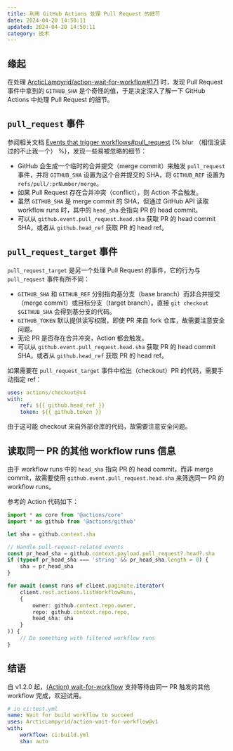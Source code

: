 ```yaml
---
title: 利用 GitHub Actions 处理 Pull Request 的细节
date: 2024-04-20 14:50:11
updated: 2024-04-20 14:50:11
category: 技术
---
```

## 缘起
在处理 [ArcticLampyrid/action-wait-for-workflow#171](https://github.com/ArcticLampyrid/action-wait-for-workflow/issues/171) 时，发现 Pull Request 事件中拿到的 `GITHUB_SHA` 是个奇怪的值，于是决定深入了解一下 GitHub Actions 中处理 Pull Request 的细节。

## `pull_request` 事件
参阅相关文档 [Events that trigger workflows#pull_request](https://docs.github.com/en/actions/using-workflows/events-that-trigger-workflows#pull_request) {% blur （相信没读过的不止我一个） %}，发现一些易被忽略的细节：

- GitHub 会生成一个临时的合并提交（merge commit）来触发 `pull_request` 事件，并将 `GITHUB_SHA` 设置为这个合并提交的 SHA，将 `GITHUB_REF` 设置为 `refs/pull/:prNumber/merge`。
- 如果 Pull Request 存在合并冲突（conflict），则 Action 不会触发。
- 虽然 `GITHUB_SHA` 是 merge commit 的 SHA，但通过 GitHub API 读取 workflow runs 时，其中的 `head_sha` 会指向 PR 的 head commit。
- 可以从 `github.event.pull_request.head.sha` 获取 PR 的 head commit SHA，或者从 `github.head_ref` 获取 PR 的 head ref。

## `pull_request_target` 事件
`pull_request_target` 是另一个处理 Pull Request 的事件，它的行为与 `pull_request` 事件有所不同：

- `GITHUB_SHA` 和 `GITHUB_REF` 分别指向基分支（base branch）而非合并提交（merge commit）或目标分支（target branch）。直接 `git checkout $GITHUB_SHA` 会得到基分支的代码。
- `GITHUB_TOKEN` 默认提供读写权限，即使 PR 来自 fork 仓库，故需要注意安全问题。
- 无论 PR 是否存在合并冲突，Action 都会触发。
- 可以从 `github.event.pull_request.head.sha` 获取 PR 的 head commit SHA，或者从 `github.head_ref` 获取 PR 的 head ref。

如果需要在 `pull_request_target` 事件中检出（checkout）PR 的代码，需要手动指定 ref：

```yaml
uses: actions/checkout@v4
with:
    ref: ${{ github.head_ref }}
    token: ${{ github.token }}
```

由于这可能 checkout 来自外部仓库的代码，故需要注意安全问题。

## 读取同一 PR 的其他 workflow runs 信息
由于 workflow runs 中的 `head_sha` 指向 PR 的 head commit，而非 merge commit，故需要使用 `github.event.pull_request.head.sha` 来筛选同一 PR 的 workflow runs。

参考的 Action 代码如下：
```typescript
import * as core from '@actions/core'
import * as github from '@actions/github'

let sha = github.context.sha

// Handle pull-request-related events
const pr_head_sha = github.context.payload.pull_request?.head?.sha
if (typeof pr_head_sha === 'string' && pr_head_sha.length > 0) {
    sha = pr_head_sha
}

for await (const runs of client.paginate.iterator(
    client.rest.actions.listWorkflowRuns,
    {
        owner: github.context.repo.owner,
        repo: github.context.repo.repo,
        head_sha: sha
    }
)) {
    // Do something with filtered workflow runs
}
```

## 结语
自 v1.2.0 起，[(Action) wait-for-workflow](https://github.com/marketplace/actions/wait-for-workflow) 支持等待由同一 PR 触发的其他 workflow 完成，欢迎试用。

```yaml
# in ci:test.yml
name: Wait for build workflow to succeed
uses: ArcticLampyrid/action-wait-for-workflow@v1
with:
    workflow: ci:build.yml
    sha: auto
```
